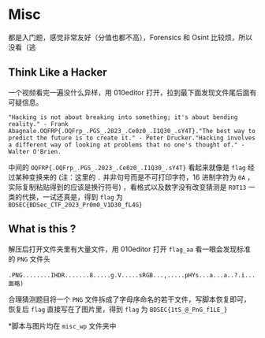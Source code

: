 # Misc

都是入门题，感觉非常友好（分值也都不高），Forensics 和 Osint 比较烦，所以没看（逃

## Think Like a Hacker

一个视频看完一遍没什么异样，用 010editor 打开，拉到最下面发现文件尾后面有可疑信息。

```
"Hacking is not about breaking into something; it's about bending reality." - Frank Abagnale.OQFRP{.OQFrp_.PGS_.2023_.Ce0z0_.I1Q30_.sY4T}."The best way to predict the future is to create it." - Peter Drucker."Hacking involves a different way of looking at problems that no one's thought of." - Walter O'Brien.
```

中间的 `OQFRP{.OQFrp_.PGS_.2023_.Ce0z0_.I1Q30_.sY4T}` 看起来就像是 `flag` 经过某种变换来的 (注：这里的 `.` 并非句号而是不可打印字符，16 进制字符为 `0A` ，实际复制粘贴得到的应该是换行符号) ，看格式以及数字没有改变猜测是 `ROT13` 一类的代换，一试还真是，得到 `flag` 为 `BDSEC{BDSec_CTF_2023_Pr0m0_V1D30_fL4G}` 

## What is this ?

解压后打开文件夹里有大量文件，用 010editor 打开 `flag_aa` 看一眼会发现标准的 `PNG` 文件头

```
.PNG........IHDR.......8.....g.V.....sRGB...,.....pHYs...a...a..?.i....IDATx(后面略)
```

合理猜测题目将一个 `PNG` 文件拆成了字母序命名的若干文件，写脚本恢复即可，恢复后 `flag` 直接写在了图片里，得到 `flag` 为 `BDSEC{1tS_@_PnG_f1LE_}`

*脚本与图片均在 `misc_wp` 文件夹中